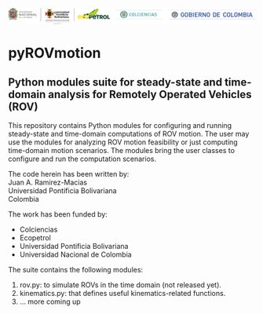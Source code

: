 ![Logos Instituciones](./img/logosInstituciones.png)

# pyROVmotion
## Python modules suite for steady-state and time-domain analysis for Remotely Operated Vehicles (ROV)
This repository contains Python modules for configuring and running steady-state and time-domain computations of ROV motion.
The user may use the modules for analyzing ROV motion feasibility or just computing time-domain motion scenarios.
The modules bring the user classes to configure and run the computation scenarios.

The code herein has been written by:  
Juan A. Ramirez-Macias  
Universidad Pontificia Bolivariana  
Colombia

The work has been funded by:
- Colciencias
- Ecopetrol
- Universidad Pontificia Bolivariana
- Universidad Nacional de Colombia

The suite contains the following modules:
1. rov.py: to simulate ROVs in the time domain (not released yet).
2. kinematics.py: that defines useful kinematics-related functions.
3. ... more coming up
